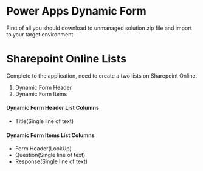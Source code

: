 # Power Apps Dynamic Form
First of all you should download to unmanaged solution zip file and import to your target environment.
# Sharepoint Online Lists
Complete to the application, need to create a two lists on Sharepoint Online.
<ol>
  <li>Dynamic Form Header</li>
  <li>Dynamic Form Items</li>
</ol>

<h4>Dynamic Form Header List Columns</h4>
<ul>
  <li>Title(Single line of text)</li>
</ul>

<h4>Dynamic Form Items List Columns</h4>
<ul>
  <li>Form Header(LookUp)</li>
  <li>Question(Single line of text)</li>
  <li>Response(Single line of text)</li>
</ul>
